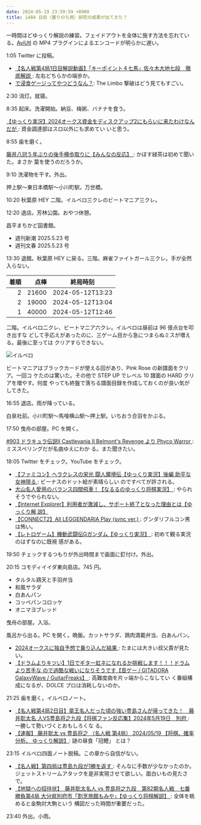 ```yaml
---
date: 2024-05-19 23:59:59 +0900
title: 1484 日目（曇りのち雨）研究の成果が出てきた？
---
```


一時間ほどゆっくり解説の練習。フェイドアウトを全体に施す方法を忘れてい
る。[AviUtl] の MP4 プラグインによるエンコードが明らかに遅い。

1:05 Twitter に投稿。
<blockquote class="twitter-tweet"
  data-conversation="none"
  data-media-max-width="480" data-theme="dark" data-align="center">
<a href="https://twitter.com/showa_yojyo/status/1791862863981920356"></a>
</blockquote>

* [【名人戦第4局1日目解説動画】「キーポイント４七馬」佐々木大地七段　徹底解説
  ](https://www.youtube.com/watch?v=YHyR7P0Sj6g): 左右どちらかの端歩か。
* [で浸食ゲージってやつどうなん？](https://www.youtube.com/watch?v=rvuNJqhThwE):
  The Limbo 撃破はどう見てもすごい。

2:30 消灯。就寝。

8:35 起床。洗濯開始。納豆、梅粥、バナナを食う。

[【ゆっくり実況】2024オークス資金をディスクアップ2にもらいに来たわけなんだが
](https://www.youtube.com/watch?v=56VxZ1dqz-o): 資金調達部はスロ以外にも求めてい
いと思う。

8:55 歯を磨く。

[藤井八冠５年ぶりの後手横歩取りに【みんなの反応】
](https://www.youtube.com/watch?v=q2sHIL1YEtQ): かぼす緑茶は初めて聞いた。まさか
葉を使うのだろうか。

9:10 洗濯物を干す。外出。

押上駅～東日本橋駅～小川町駅。万世橋。

10:20 秋葉原 HEY 二階。イルベロ三クレのビートマニア三クレ。

12:20 退店。芳林公園。おやつ休憩。

昌平まちかど図書館。

* 週刊新潮 2025.5.23 号
* 週刊文春 2025.5.23 号

13:30 退館。秋葉原 HEY に戻る。三階。麻雀ファイトガール三クレ。手が全然入らない。

| 着順 | 点棒 | 終局時刻 |
|-----:|-----:|----------|
| 2 | 21600 | 2024-05-12T13:23 |
| 2 | 19000 | 2024-05-12T13:04 |
| 1 | 40000 | 2024-05-12T12:46 |

二階。イルベロ二クレ、ビートマニア六クレ。イルベロは昼前は 96 億点台を叩き出すな
どして手応えがあったのに、三ゲーム目から急につまらぬミスが増える。最後に至っては
クリアすらできない。

![イルベロ](https://pbs.twimg.com/media/GN7i6_JasAAjoPq?format=jpg&name=small)

ビートマニアはブラックカードが使える回があり、Pink Rose の新譜面をクリア。一回コ
ケたのは驚いた。その他で STEP UP でレベル 10 譜面の HARD クリアを増やす。何度
やっても終盤で落ちる譜面目録を作成しておくのが良い気がしてきた。

16:55 退店。雨が降っている。

白泉社前。小川町駅～馬喰横山駅～押上駅。いちおう合羽をかぶる。

17:50 曳舟の部屋。PC を開く。

[#903 ドラキュラ伝説II Castlevania II Belmont's Revenge より Phyco Warror
](https://www.youtube.com/watch?v=zD7v2w7VtQY): ミススペリングだが名曲ゆえにわか
る。また聞きたい。

18:05 Twitter をチェック。YouTube をチェック。

* [【ファミコン】ヘラクレスの栄光 闘人魔境伝【ゆっくり実況】後編 助平な女神現る
  ](https://www.youtube.com/watch?v=JapRt0Nsozs): ビーナスのドット絵が素晴らしい
  のですべてが許される。
* [大山名人愛用のバランス四間飛車！【なるるのゆっくり将棋実況】
  ](https://www.youtube.com/watch?v=1BRQWM27a3o): やられそうでやられない。
* [【Internet Explorer】利用者が激減し、サポート終了となった理由とは【ゆっくり解
  説】](https://www.youtube.com/watch?v=CMY0qV5qr-Y)
* [【CONNECT2】All LEGGENDARIA Play (sync ver.)
  ](https://www.youtube.com/watch?v=7G8-Ksfjm5s): グンダリフルコン男は怖い。
* [【レトロゲーム】機動武闘伝Gガンダム【ゆっくり実況】
  ](https://www.youtube.com/watch?v=8Wjp7Td8nYA): 初めて観る実況のはずなのに既視
  感がある。

19:50 チェックするつもりが外出時間まで画面に釘付け。外出。

20:15 コモディイイダ東向島店。745 円。

* タルタル鶏天と手羽弁当
* 和風サラダ
* 白あんパン
* コッペパンコロッケ
* オニマヨブレッド

曳舟の部屋。入浴。

風呂から出る。PC を開く。晩飯。カットサラダ、鶏肉満載弁当、白あんパン。

* [2024オークスに独自予想で乗り込んだ結果
  ](https://www.youtube.com/watch?v=3zz9c-KNNbc): たまには大きい叔父貴が見たい。
* [【ドラムよりキツい】1日でギター虹ネになれるか挑戦します！！！ドラムより苦手な
  ので過酷な戦いになりそうです【音ゲー / GITADORA GalaxyWave / GuitarFreaks】
  ](https://www.youtube.com/watch?v=8A5tqjUXMHg): 高難度曲を片ッ端からこなしてい
  く番組構成になるが、DOLCE プロは消耗しないのか。

21:25 歯を磨く。イルベロノート。

* [【名人戦第4局2日目】竜王名人だった頃の強い豊島さんが帰ってきた！　藤井聡太名
  人VS豊島将之九段【将棋ファン反応集】2024年5月19日　別府
  ](https://www.youtube.com/watch?v=0nJCgPE5jGU): 一勝して勢いづくとおもしろくな
  る。
* [【速報】 藤井聡太 vs 豊島将之 （名人戦 第4局） 2024/05/19 【将棋、確率分析、
  ゆっくり解説】](https://www.youtube.com/watch?v=IifIu4AvrHY): 謎の昼食「冠鱧」
  とは？

23:15 イルベロ四面ノート脱稿。この章から自信がない。

* [【名人戦】第四局は豊島九段が1勝を返す
  ](https://www.youtube.com/watch?v=-Ya0Szba7v8): そんなに手数が少なかったのか。
  ジェットストリームアタックを是非実現させて欲しい。面白いもの見たさで。
* [【地獄への招待状】　藤井聡太名人 vs 豊島将之九段　第82期名人戦　七番勝負第4局
  大分県別府市「割烹旅館もみや」【ゆっくり将棋解説】
  ](https://www.youtube.com/watch?v=54tqumFCe7Y): 全体を眺めると金駒対大駒という
  構図だった時間が重要だった。

23:40 外出。小雨。

[AviUtl]: https://spring-fragrance.mints.ne.jp/aviutl/
